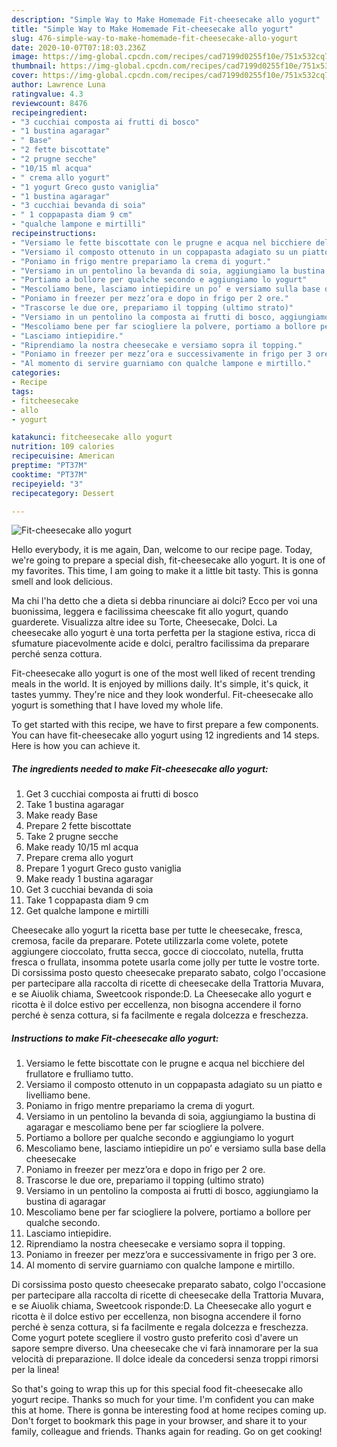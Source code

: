 ```yaml
---
description: "Simple Way to Make Homemade Fit-cheesecake allo yogurt"
title: "Simple Way to Make Homemade Fit-cheesecake allo yogurt"
slug: 476-simple-way-to-make-homemade-fit-cheesecake-allo-yogurt
date: 2020-10-07T07:18:03.236Z
image: https://img-global.cpcdn.com/recipes/cad7199d0255f10e/751x532cq70/fit-cheesecake-allo-yogurt-recipe-main-photo.jpg
thumbnail: https://img-global.cpcdn.com/recipes/cad7199d0255f10e/751x532cq70/fit-cheesecake-allo-yogurt-recipe-main-photo.jpg
cover: https://img-global.cpcdn.com/recipes/cad7199d0255f10e/751x532cq70/fit-cheesecake-allo-yogurt-recipe-main-photo.jpg
author: Lawrence Luna
ratingvalue: 4.3
reviewcount: 8476
recipeingredient:
- "3 cucchiai composta ai frutti di bosco"
- "1 bustina agaragar"
- " Base"
- "2 fette biscottate"
- "2 prugne secche"
- "10/15 ml acqua"
- " crema allo yogurt"
- "1 yogurt Greco gusto vaniglia"
- "1 bustina agaragar"
- "3 cucchiai bevanda di soia"
- " 1 coppapasta diam 9 cm"
- "qualche lampone e mirtilli"
recipeinstructions:
- "Versiamo le fette biscottate con le prugne e acqua nel bicchiere del frullatore e frulliamo tutto."
- "Versiamo il composto ottenuto in un coppapasta adagiato su un piatto e livelliamo bene."
- "Poniamo in frigo mentre prepariamo la crema di yogurt."
- "Versiamo in un pentolino la bevanda di soia, aggiungiamo la bustina di agaragar e mescoliamo bene per far sciogliere la polvere."
- "Portiamo a bollore per qualche secondo e aggiungiamo lo yogurt"
- "Mescoliamo bene, lasciamo intiepidire un po’ e versiamo sulla base della cheesecake"
- "Poniamo in freezer per mezz’ora e dopo in frigo per 2 ore."
- "Trascorse le due ore, prepariamo il topping (ultimo strato)"
- "Versiamo in un pentolino la composta ai frutti di bosco, aggiungiamo la bustina di agaragar"
- "Mescoliamo bene per far sciogliere la polvere, portiamo a bollore per qualche secondo."
- "Lasciamo intiepidire."
- "Riprendiamo la nostra cheesecake e versiamo sopra il topping."
- "Poniamo in freezer per mezz’ora e successivamente in frigo per 3 ore."
- "Al momento di servire guarniamo con qualche lampone e mirtillo."
categories:
- Recipe
tags:
- fitcheesecake
- allo
- yogurt

katakunci: fitcheesecake allo yogurt 
nutrition: 109 calories
recipecuisine: American
preptime: "PT37M"
cooktime: "PT37M"
recipeyield: "3"
recipecategory: Dessert

---
```



![Fit-cheesecake allo yogurt](https://img-global.cpcdn.com/recipes/cad7199d0255f10e/751x532cq70/fit-cheesecake-allo-yogurt-recipe-main-photo.jpg)

Hello everybody, it is me again, Dan, welcome to our recipe page. Today, we're going to prepare a special dish, fit-cheesecake allo yogurt. It is one of my favorites. This time, I am going to make it a little bit tasty. This is gonna smell and look delicious.

Ma chi l&#39;ha detto che a dieta si debba rinunciare ai dolci? Ecco per voi una buonissima, leggera e facilissima cheescake fit allo yogurt, quando guarderete. Visualizza altre idee su Torte, Cheesecake, Dolci. La cheesecake allo yogurt è una torta perfetta per la stagione estiva, ricca di sfumature piacevolmente acide e dolci, peraltro facilissima da preparare perché senza cottura.

Fit-cheesecake allo yogurt is one of the most well liked of recent trending meals in the world. It is enjoyed by millions daily. It's simple, it's quick, it tastes yummy. They're nice and they look wonderful. Fit-cheesecake allo yogurt is something that I have loved my whole life.


To get started with this recipe, we have to first prepare a few components. You can have fit-cheesecake allo yogurt using 12 ingredients and 14 steps. Here is how you can achieve it.

<!--inarticleads1-->

##### The ingredients needed to make Fit-cheesecake allo yogurt:

1. Get 3 cucchiai composta ai frutti di bosco
1. Take 1 bustina agaragar
1. Make ready  Base
1. Prepare 2 fette biscottate
1. Take 2 prugne secche
1. Make ready 10/15 ml acqua
1. Prepare  crema allo yogurt
1. Prepare 1 yogurt Greco gusto vaniglia
1. Make ready 1 bustina agaragar
1. Get 3 cucchiai bevanda di soia
1. Take  1 coppapasta diam 9 cm
1. Get qualche lampone e mirtilli


Cheesecake allo yogurt la ricetta base per tutte le cheesecake, fresca, cremosa, facile da preparare. Potete utilizzarla come volete, potete aggiungere cioccolato, frutta secca, gocce di cioccolato, nutella, frutta fresca o frullata, insomma potete usarla come jolly per tutte le vostre torte. Di corsissima posto questo cheesecake preparato sabato, colgo l&#39;occasione per partecipare alla raccolta di ricette di cheesecake della Trattoria Muvara, e se Aiuolik chiama, Sweetcook risponde:D. La Cheesecake allo yogurt e ricotta è il dolce estivo per eccellenza, non bisogna accendere il forno perché è senza cottura, si fa facilmente e regala dolcezza e freschezza. 

<!--inarticleads2-->

##### Instructions to make Fit-cheesecake allo yogurt:

1. Versiamo le fette biscottate con le prugne e acqua nel bicchiere del frullatore e frulliamo tutto.
1. Versiamo il composto ottenuto in un coppapasta adagiato su un piatto e livelliamo bene.
1. Poniamo in frigo mentre prepariamo la crema di yogurt.
1. Versiamo in un pentolino la bevanda di soia, aggiungiamo la bustina di agaragar e mescoliamo bene per far sciogliere la polvere.
1. Portiamo a bollore per qualche secondo e aggiungiamo lo yogurt
1. Mescoliamo bene, lasciamo intiepidire un po’ e versiamo sulla base della cheesecake
1. Poniamo in freezer per mezz’ora e dopo in frigo per 2 ore.
1. Trascorse le due ore, prepariamo il topping (ultimo strato)
1. Versiamo in un pentolino la composta ai frutti di bosco, aggiungiamo la bustina di agaragar
1. Mescoliamo bene per far sciogliere la polvere, portiamo a bollore per qualche secondo.
1. Lasciamo intiepidire.
1. Riprendiamo la nostra cheesecake e versiamo sopra il topping.
1. Poniamo in freezer per mezz’ora e successivamente in frigo per 3 ore.
1. Al momento di servire guarniamo con qualche lampone e mirtillo.


Di corsissima posto questo cheesecake preparato sabato, colgo l&#39;occasione per partecipare alla raccolta di ricette di cheesecake della Trattoria Muvara, e se Aiuolik chiama, Sweetcook risponde:D. La Cheesecake allo yogurt e ricotta è il dolce estivo per eccellenza, non bisogna accendere il forno perché è senza cottura, si fa facilmente e regala dolcezza e freschezza. Come yogurt potete scegliere il vostro gusto preferito così d&#39;avere un sapore sempre diverso. Una cheesecake che vi farà innamorare per la sua velocità di preparazione. Il dolce ideale da concedersi senza troppi rimorsi per la linea! 

So that's going to wrap this up for this special food fit-cheesecake allo yogurt recipe. Thanks so much for your time. I'm confident you can make this at home. There is gonna be interesting food at home recipes coming up. Don't forget to bookmark this page in your browser, and share it to your family, colleague and friends. Thanks again for reading. Go on get cooking!

